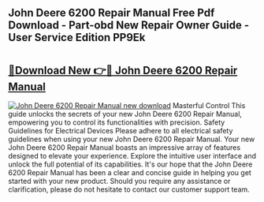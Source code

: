 ## John Deere 6200 Repair Manual Free Pdf Download - Part-obd New Repair Owner Guide - User Service Edition PP9Ek

# <h2><a href="http://bc95174.oget.top/?id=John+Deere+6200+Repair+Manual">🔗Download New 👉🔴 John Deere 6200 Repair Manual</a></h2>

[![John Deere 6200 Repair Manual new download](https://i.imgur.com/5g1atiW.png)](http://bc95174.oget.top/?id=John+Deere+6200+Repair+Manual)
Masterful Control This guide unlocks the secrets of your new John Deere 6200 Repair Manual, empowering you to control its functionalities with precision. Safety Guidelines for Electrical Devices Please adhere to all electrical safety guidelines when using your new John Deere 6200 Repair Manual. Your new John Deere 6200 Repair Manual boasts an impressive array of features designed to elevate your experience. Explore the intuitive user interface and unlock the full potential of its capabilities. It's our hope that the John Deere 6200 Repair Manual has been a clear and concise guide in helping you get started with your new product. Should you require any assistance or clarification, please do not hesitate to contact our customer support team.
